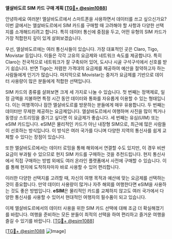 **엘살바도르 SIM 카드 구매 계획 [[TG💪+ @esim1088](https://t.me/s/esim1088)]**

안녕하세요 여러분! 엘살바도르에서 스마트폰을 사용하면서 데이터를 쓰고 싶으신가요? 이번 글에서는 엘살바도르에서 SIM 카드를 구매할 때 고려해야 할 사항과 다양한 선택지를 소개해드리려고 합니다. 특히 데이터 통신에 중점을 두고, 어떤 유형의 SIM 카드가 가장 적합한지 깊이 있게 살펴보겠습니다.

우선, 엘살바도르에는 여러 통신사들이 있습니다. 가장 대표적인 곳은 Claro, Tigo, Movistar 등입니다. 이들은 각각 고유의 요금제와 네트워크 속도를 제공합니다. 특히 Claro는 전국적으로 네트워크가 잘 구축되어 있어, 도시나 시골 구석구석에서 신호를 받기 쉽습니다. 반면 Tigo는 저렴한 가격대의 요금제를 제공하여 예산을 절약하고자 하는 사람들에게 인기가 많습니다. 마지막으로 Movistar는 중저가 요금제를 기반으로 데이터 사용량이 많은 분들에게 적합한 선택입니다.

SIM 카드의 종류를 살펴보면 크게 세 가지로 나눌 수 있습니다. 첫 번째는 정액제로, 일정 금액을 지불하면 특정 시간 동안 데이터와 통화를 자유롭게 이용할 수 있는 형태입니다. 이는 여행객이나 잠깐 엘살바도르를 방문하는 분들에게 매우 유용합니다. 두 번째는 데이터만 무제한 제공하는 요금제입니다. 엘살바도르에서 여행하며 사진을 많이 찍거나 동영상 스트리밍을 즐기고 싶다면 이 요금제가 좋습니다. 세 번째는 유심(UIM) 또는 eSIM 카드입니다. eSIM은 물리적인 카드가 아닌 내장형 SIM으로, 최근에 많은 사람들이 선호하는 방식입니다. 이 방식은 여러 국가를 다니며 다양한 지역의 통신사를 쉽게 교체할 수 있다는 장점이 있습니다.

또한 엘살바도르에서는 데이터 로밍을 통해 해외에서 연결할 수도 있지만, 이 경우 비싼 요금이 부과될 수 있으므로 현지 SIM 카드를 구매하는 것을 추천드립니다. 현지 통신사에서 직접 구매하는 방법 외에도 여러 온라인 플랫폼에서 사전에 구매할 수 있습니다. 이를 통해 현지에 도착하자마자 바로 사용할 수 있어 편리합니다.

이러한 다양한 선택지를 고려할 때, 자신의 여행 목적과 예산에 맞는 요금제를 선택하는 것이 중요합니다. 만약 데이터 사용량이 많거나 자주 해외를 여행한다면 eSIM을 사용하는 것도 좋은 방법입니다. **eSIM**은 물리적인 카드를 교체하지 않고도 여러 국가에서 다양한 통신사를 사용할 수 있어서 현대적인 여행자의 필수품이 되고 있습니다.

이제 엘살바도르에서의 데이터 사용을 위한 SIM 카드 선택에 대해 조금 더 확실해졌기를 바랍니다. 여행을 준비하는 모든 분들이 최적의 선택을 하여 편리하고 즐거운 여행을 즐길 수 있기를 바랍니다. [[TG💪+ @esim1088](https://t.me/s/esim1088)]

[[TG💪+ @esim1088](https://t.me/s/esim1088) ![Image](https://i.postimg.cc/Y0z9fWf4/image.png)]
